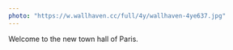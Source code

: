```yaml
---
photo: "https://w.wallhaven.cc/full/4y/wallhaven-4ye637.jpg"
---
```

Welcome to the new town hall of Paris.
